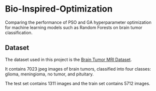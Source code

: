 # Bio-Inspired-Optimization

Comparing the performance of PSO and GA hyperparameter optimization for machine learning models such as Random Forests on brain tumor classification.

## Dataset

The dataset used in this project is the [Brain Tumor MRI Dataset](https://www.kaggle.com/datasets/masoudnickparvar/brain-tumor-mri-dataset).

It contains 7023 jpeg images of brain tumors, classified into four classes:
glioma, meningioma, no tumor, and pituitary.

The test set contains 1311 images and the train set contains 5712 images.
